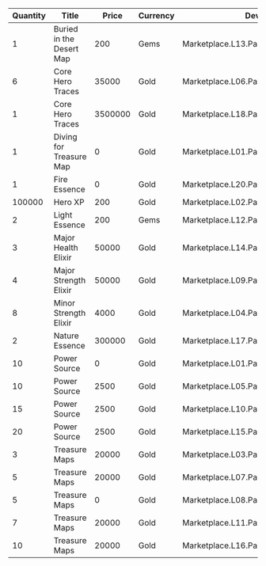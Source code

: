 | Quantity | Title | Price | Currency |  Dev Name |
| -------- | ----- | ----- | -------- |  -------- |
| 1 | Buried in the Desert Map | 200 | Gems | Marketplace.L13.Page03.MapsMisc.37 |
| 6 | Core Hero Traces | 35000 | Gold | Marketplace.L06.Page03.Token.17 |
| 1 | Core Hero Traces | 3500000 | Gold | Marketplace.L18.Page03.Hero.10 |
| 1 | Diving for Treasure Map | 0 | Gold | Marketplace.L01.Page3.VIP5.FreeBonus.74 |
| 1 | Fire Essence | 0 | Gold | Marketplace.L20.Page03.Free.116 |
| 100000 | Hero XP | 200 | Gold | Marketplace.L02.Page03.XP.03 |
| 2 | Light Essence | 200 | Gems | Marketplace.L12.Page03.Reagent.28 |
| 3 | Major Health Elixir | 50000 | Gold | Marketplace.L14.Page03.ElixirAll.11 |
| 4 | Major Strength Elixir | 50000 | Gold | Marketplace.L09.Page03.MajorElixir.11 |
| 8 | Minor Strength Elixir | 4000 | Gold | Marketplace.L04.Page03.MinorElixir.12 |
| 2 | Nature Essence | 300000 | Gold | Marketplace.L17.Page03.Shard.27 |
| 10 | Power Source | 0 | Gold | Marketplace.L01.Page03.Free.15 |
| 10 | Power Source | 2500 | Gold | Marketplace.L05.Page03.PowerSource.03 |
| 15 | Power Source | 2500 | Gold | Marketplace.L10.Page03.PowerSource.06 |
| 20 | Power Source | 2500 | Gold | Marketplace.L15.Page03.PowerSource.09 |
| 3 | Treasure Maps | 20000 | Gold | Marketplace.L03.Page03.MapFragments.03 |
| 5 | Treasure Maps | 20000 | Gold | Marketplace.L07.Page03.MapFragments.08 |
| 5 | Treasure Maps | 0 | Gold | Marketplace.L08.Page03.Free.39 |
| 7 | Treasure Maps | 20000 | Gold | Marketplace.L11.Page03.TreasureMap.03 |
| 10 | Treasure Maps | 20000 | Gold | Marketplace.L16.Page03.TreasureMap.06 |
